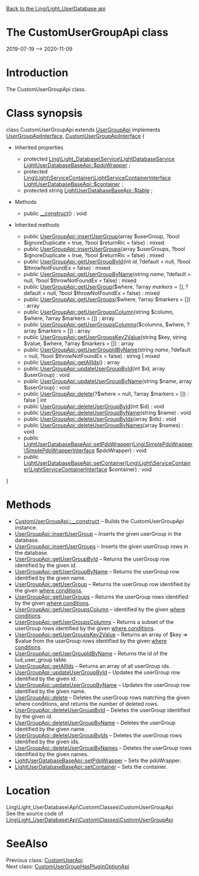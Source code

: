 [Back to the Ling/Light_UserDatabase api](https://github.com/lingtalfi/Light_UserDatabase/blob/master/doc/api/Ling/Light_UserDatabase.md)



The CustomUserGroupApi class
================
2019-07-19 --> 2020-11-09






Introduction
============

The CustomUserGroupApi class.



Class synopsis
==============


class <span class="pl-k">CustomUserGroupApi</span> extends [UserGroupApi](https://github.com/lingtalfi/Light_UserDatabase/blob/master/doc/api/Ling/Light_UserDatabase/Api/Generated/Classes/UserGroupApi.md) implements [UserGroupApiInterface](https://github.com/lingtalfi/Light_UserDatabase/blob/master/doc/api/Ling/Light_UserDatabase/Api/Generated/Interfaces/UserGroupApiInterface.md), [CustomUserGroupApiInterface](https://github.com/lingtalfi/Light_UserDatabase/blob/master/doc/api/Ling/Light_UserDatabase/Api/Custom/Interfaces/CustomUserGroupApiInterface.md) {

- Inherited properties
    - protected [Ling\Light_Database\Service\LightDatabaseService](https://github.com/lingtalfi/Light_Database/blob/master/doc/api/Ling/Light_Database/Service/LightDatabaseService.md) [LightUserDatabaseBaseApi::$pdoWrapper](#property-pdoWrapper) ;
    - protected [Ling\Light\ServiceContainer\LightServiceContainerInterface](https://github.com/lingtalfi/Light/blob/master/doc/api/Ling/Light/ServiceContainer/LightServiceContainerInterface.md) [LightUserDatabaseBaseApi::$container](#property-container) ;
    - protected string [LightUserDatabaseBaseApi::$table](#property-table) ;

- Methods
    - public [__construct](https://github.com/lingtalfi/Light_UserDatabase/blob/master/doc/api/Ling/Light_UserDatabase/Api/Custom/Classes/CustomUserGroupApi/__construct.md)() : void

- Inherited methods
    - public [UserGroupApi::insertUserGroup](https://github.com/lingtalfi/Light_UserDatabase/blob/master/doc/api/Ling/Light_UserDatabase/Api/Generated/Classes/UserGroupApi/insertUserGroup.md)(array $userGroup, ?bool $ignoreDuplicate = true, ?bool $returnRic = false) : mixed
    - public [UserGroupApi::insertUserGroups](https://github.com/lingtalfi/Light_UserDatabase/blob/master/doc/api/Ling/Light_UserDatabase/Api/Generated/Classes/UserGroupApi/insertUserGroups.md)(array $userGroups, ?bool $ignoreDuplicate = true, ?bool $returnRic = false) : mixed
    - public [UserGroupApi::getUserGroupById](https://github.com/lingtalfi/Light_UserDatabase/blob/master/doc/api/Ling/Light_UserDatabase/Api/Generated/Classes/UserGroupApi/getUserGroupById.md)(int $id, ?$default = null, ?bool $throwNotFoundEx = false) : mixed
    - public [UserGroupApi::getUserGroupByName](https://github.com/lingtalfi/Light_UserDatabase/blob/master/doc/api/Ling/Light_UserDatabase/Api/Generated/Classes/UserGroupApi/getUserGroupByName.md)(string $name, ?$default = null, ?bool $throwNotFoundEx = false) : mixed
    - public [UserGroupApi::getUserGroup](https://github.com/lingtalfi/Light_UserDatabase/blob/master/doc/api/Ling/Light_UserDatabase/Api/Generated/Classes/UserGroupApi/getUserGroup.md)($where, ?array $markers = [], ?$default = null, ?bool $throwNotFoundEx = false) : mixed
    - public [UserGroupApi::getUserGroups](https://github.com/lingtalfi/Light_UserDatabase/blob/master/doc/api/Ling/Light_UserDatabase/Api/Generated/Classes/UserGroupApi/getUserGroups.md)($where, ?array $markers = []) : array
    - public [UserGroupApi::getUserGroupsColumn](https://github.com/lingtalfi/Light_UserDatabase/blob/master/doc/api/Ling/Light_UserDatabase/Api/Generated/Classes/UserGroupApi/getUserGroupsColumn.md)(string $column, $where, ?array $markers = []) : array
    - public [UserGroupApi::getUserGroupsColumns](https://github.com/lingtalfi/Light_UserDatabase/blob/master/doc/api/Ling/Light_UserDatabase/Api/Generated/Classes/UserGroupApi/getUserGroupsColumns.md)($columns, $where, ?array $markers = []) : array
    - public [UserGroupApi::getUserGroupsKey2Value](https://github.com/lingtalfi/Light_UserDatabase/blob/master/doc/api/Ling/Light_UserDatabase/Api/Generated/Classes/UserGroupApi/getUserGroupsKey2Value.md)(string $key, string $value, $where, ?array $markers = []) : array
    - public [UserGroupApi::getUserGroupIdByName](https://github.com/lingtalfi/Light_UserDatabase/blob/master/doc/api/Ling/Light_UserDatabase/Api/Generated/Classes/UserGroupApi/getUserGroupIdByName.md)(string $name, ?$default = null, ?bool $throwNotFoundEx = false) : string | mixed
    - public [UserGroupApi::getAllIds](https://github.com/lingtalfi/Light_UserDatabase/blob/master/doc/api/Ling/Light_UserDatabase/Api/Generated/Classes/UserGroupApi/getAllIds.md)() : array
    - public [UserGroupApi::updateUserGroupById](https://github.com/lingtalfi/Light_UserDatabase/blob/master/doc/api/Ling/Light_UserDatabase/Api/Generated/Classes/UserGroupApi/updateUserGroupById.md)(int $id, array $userGroup) : void
    - public [UserGroupApi::updateUserGroupByName](https://github.com/lingtalfi/Light_UserDatabase/blob/master/doc/api/Ling/Light_UserDatabase/Api/Generated/Classes/UserGroupApi/updateUserGroupByName.md)(string $name, array $userGroup) : void
    - public [UserGroupApi::delete](https://github.com/lingtalfi/Light_UserDatabase/blob/master/doc/api/Ling/Light_UserDatabase/Api/Generated/Classes/UserGroupApi/delete.md)(?$where = null, ?array $markers = []) : false | int
    - public [UserGroupApi::deleteUserGroupById](https://github.com/lingtalfi/Light_UserDatabase/blob/master/doc/api/Ling/Light_UserDatabase/Api/Generated/Classes/UserGroupApi/deleteUserGroupById.md)(int $id) : void
    - public [UserGroupApi::deleteUserGroupByName](https://github.com/lingtalfi/Light_UserDatabase/blob/master/doc/api/Ling/Light_UserDatabase/Api/Generated/Classes/UserGroupApi/deleteUserGroupByName.md)(string $name) : void
    - public [UserGroupApi::deleteUserGroupByIds](https://github.com/lingtalfi/Light_UserDatabase/blob/master/doc/api/Ling/Light_UserDatabase/Api/Generated/Classes/UserGroupApi/deleteUserGroupByIds.md)(array $ids) : void
    - public [UserGroupApi::deleteUserGroupByNames](https://github.com/lingtalfi/Light_UserDatabase/blob/master/doc/api/Ling/Light_UserDatabase/Api/Generated/Classes/UserGroupApi/deleteUserGroupByNames.md)(array $names) : void
    - public [LightUserDatabaseBaseApi::setPdoWrapper](https://github.com/lingtalfi/Light_UserDatabase/blob/master/doc/api/Ling/Light_UserDatabase/Api/Generated/Classes/LightUserDatabaseBaseApi/setPdoWrapper.md)([Ling\SimplePdoWrapper\SimplePdoWrapperInterface](https://github.com/lingtalfi/SimplePdoWrapper/blob/master/doc/api/Ling/SimplePdoWrapper/SimplePdoWrapperInterface.md) $pdoWrapper) : void
    - public [LightUserDatabaseBaseApi::setContainer](https://github.com/lingtalfi/Light_UserDatabase/blob/master/doc/api/Ling/Light_UserDatabase/Api/Generated/Classes/LightUserDatabaseBaseApi/setContainer.md)([Ling\Light\ServiceContainer\LightServiceContainerInterface](https://github.com/lingtalfi/Light/blob/master/doc/api/Ling/Light/ServiceContainer/LightServiceContainerInterface.md) $container) : void

}






Methods
==============

- [CustomUserGroupApi::__construct](https://github.com/lingtalfi/Light_UserDatabase/blob/master/doc/api/Ling/Light_UserDatabase/Api/Custom/Classes/CustomUserGroupApi/__construct.md) &ndash; Builds the CustomUserGroupApi instance.
- [UserGroupApi::insertUserGroup](https://github.com/lingtalfi/Light_UserDatabase/blob/master/doc/api/Ling/Light_UserDatabase/Api/Generated/Classes/UserGroupApi/insertUserGroup.md) &ndash; Inserts the given userGroup in the database.
- [UserGroupApi::insertUserGroups](https://github.com/lingtalfi/Light_UserDatabase/blob/master/doc/api/Ling/Light_UserDatabase/Api/Generated/Classes/UserGroupApi/insertUserGroups.md) &ndash; Inserts the given userGroup rows in the database.
- [UserGroupApi::getUserGroupById](https://github.com/lingtalfi/Light_UserDatabase/blob/master/doc/api/Ling/Light_UserDatabase/Api/Generated/Classes/UserGroupApi/getUserGroupById.md) &ndash; Returns the userGroup row identified by the given id.
- [UserGroupApi::getUserGroupByName](https://github.com/lingtalfi/Light_UserDatabase/blob/master/doc/api/Ling/Light_UserDatabase/Api/Generated/Classes/UserGroupApi/getUserGroupByName.md) &ndash; Returns the userGroup row identified by the given name.
- [UserGroupApi::getUserGroup](https://github.com/lingtalfi/Light_UserDatabase/blob/master/doc/api/Ling/Light_UserDatabase/Api/Generated/Classes/UserGroupApi/getUserGroup.md) &ndash; Returns the userGroup row identified by the given [where conditions](https://github.com/lingtalfi/SimplePdoWrapper#the-where-conditions).
- [UserGroupApi::getUserGroups](https://github.com/lingtalfi/Light_UserDatabase/blob/master/doc/api/Ling/Light_UserDatabase/Api/Generated/Classes/UserGroupApi/getUserGroups.md) &ndash; Returns the userGroup rows identified by the given [where conditions](https://github.com/lingtalfi/SimplePdoWrapper#the-where-conditions).
- [UserGroupApi::getUserGroupsColumn](https://github.com/lingtalfi/Light_UserDatabase/blob/master/doc/api/Ling/Light_UserDatabase/Api/Generated/Classes/UserGroupApi/getUserGroupsColumn.md) &ndash; identified by the given [where conditions](https://github.com/lingtalfi/SimplePdoWrapper#the-where-conditions).
- [UserGroupApi::getUserGroupsColumns](https://github.com/lingtalfi/Light_UserDatabase/blob/master/doc/api/Ling/Light_UserDatabase/Api/Generated/Classes/UserGroupApi/getUserGroupsColumns.md) &ndash; Returns a subset of the userGroup rows identified by the given [where conditions](https://github.com/lingtalfi/SimplePdoWrapper#the-where-conditions).
- [UserGroupApi::getUserGroupsKey2Value](https://github.com/lingtalfi/Light_UserDatabase/blob/master/doc/api/Ling/Light_UserDatabase/Api/Generated/Classes/UserGroupApi/getUserGroupsKey2Value.md) &ndash; Returns an array of $key => $value from the userGroup rows identified by the given [where conditions](https://github.com/lingtalfi/SimplePdoWrapper#the-where-conditions).
- [UserGroupApi::getUserGroupIdByName](https://github.com/lingtalfi/Light_UserDatabase/blob/master/doc/api/Ling/Light_UserDatabase/Api/Generated/Classes/UserGroupApi/getUserGroupIdByName.md) &ndash; Returns the id of the lud_user_group table.
- [UserGroupApi::getAllIds](https://github.com/lingtalfi/Light_UserDatabase/blob/master/doc/api/Ling/Light_UserDatabase/Api/Generated/Classes/UserGroupApi/getAllIds.md) &ndash; Returns an array of all userGroup ids.
- [UserGroupApi::updateUserGroupById](https://github.com/lingtalfi/Light_UserDatabase/blob/master/doc/api/Ling/Light_UserDatabase/Api/Generated/Classes/UserGroupApi/updateUserGroupById.md) &ndash; Updates the userGroup row identified by the given id.
- [UserGroupApi::updateUserGroupByName](https://github.com/lingtalfi/Light_UserDatabase/blob/master/doc/api/Ling/Light_UserDatabase/Api/Generated/Classes/UserGroupApi/updateUserGroupByName.md) &ndash; Updates the userGroup row identified by the given name.
- [UserGroupApi::delete](https://github.com/lingtalfi/Light_UserDatabase/blob/master/doc/api/Ling/Light_UserDatabase/Api/Generated/Classes/UserGroupApi/delete.md) &ndash; Deletes the userGroup rows matching the given where conditions, and returns the number of deleted rows.
- [UserGroupApi::deleteUserGroupById](https://github.com/lingtalfi/Light_UserDatabase/blob/master/doc/api/Ling/Light_UserDatabase/Api/Generated/Classes/UserGroupApi/deleteUserGroupById.md) &ndash; Deletes the userGroup identified by the given id.
- [UserGroupApi::deleteUserGroupByName](https://github.com/lingtalfi/Light_UserDatabase/blob/master/doc/api/Ling/Light_UserDatabase/Api/Generated/Classes/UserGroupApi/deleteUserGroupByName.md) &ndash; Deletes the userGroup identified by the given name.
- [UserGroupApi::deleteUserGroupByIds](https://github.com/lingtalfi/Light_UserDatabase/blob/master/doc/api/Ling/Light_UserDatabase/Api/Generated/Classes/UserGroupApi/deleteUserGroupByIds.md) &ndash; Deletes the userGroup rows identified by the given ids.
- [UserGroupApi::deleteUserGroupByNames](https://github.com/lingtalfi/Light_UserDatabase/blob/master/doc/api/Ling/Light_UserDatabase/Api/Generated/Classes/UserGroupApi/deleteUserGroupByNames.md) &ndash; Deletes the userGroup rows identified by the given names.
- [LightUserDatabaseBaseApi::setPdoWrapper](https://github.com/lingtalfi/Light_UserDatabase/blob/master/doc/api/Ling/Light_UserDatabase/Api/Generated/Classes/LightUserDatabaseBaseApi/setPdoWrapper.md) &ndash; Sets the pdoWrapper.
- [LightUserDatabaseBaseApi::setContainer](https://github.com/lingtalfi/Light_UserDatabase/blob/master/doc/api/Ling/Light_UserDatabase/Api/Generated/Classes/LightUserDatabaseBaseApi/setContainer.md) &ndash; Sets the container.





Location
=============
Ling\Light_UserDatabase\Api\Custom\Classes\CustomUserGroupApi<br>
See the source code of [Ling\Light_UserDatabase\Api\Custom\Classes\CustomUserGroupApi](https://github.com/lingtalfi/Light_UserDatabase/blob/master/Api/Custom/Classes/CustomUserGroupApi.php)



SeeAlso
==============
Previous class: [CustomUserApi](https://github.com/lingtalfi/Light_UserDatabase/blob/master/doc/api/Ling/Light_UserDatabase/Api/Custom/Classes/CustomUserApi.md)<br>Next class: [CustomUserGroupHasPluginOptionApi](https://github.com/lingtalfi/Light_UserDatabase/blob/master/doc/api/Ling/Light_UserDatabase/Api/Custom/Classes/CustomUserGroupHasPluginOptionApi.md)<br>
